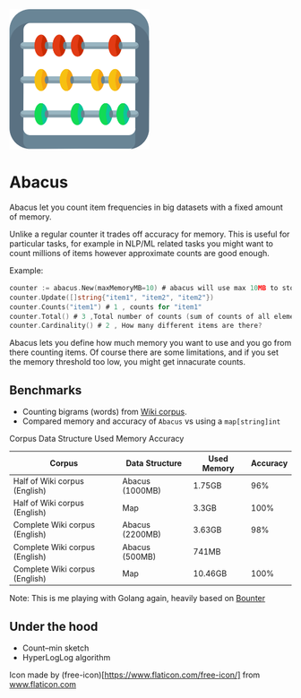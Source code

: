 <img src="https://raw.githubusercontent.com/dav009/abacus/master/199506.svg?sanitize=true"  width="250px" >

# Abacus

Abacus let you count item frequencies in big datasets with a fixed amount of memory.

Unlike a regular counter it trades off accuracy for memory.
This is useful for particular tasks, for example in NLP/ML related tasks you might want to count millions of items
however approximate counts are good enough.

Example:

```go
counter := abacus.New(maxMemoryMB=10) # abacus will use max 10MB to store your counts
counter.Update([]string{"item1", "item2", "item2"})
counter.Counts("item1") # 1 , counts for "item1"
counter.Total() # 3 ,Total number of counts (sum of counts of all elements)
counter.Cardinality() # 2 , How many different items are there?
```

Abacus lets you define how much memory you want to use and you go from there counting items.
Of course there are some limitations, and if you set the memory threshold too low, you might get innacurate counts.

## Benchmarks

- Counting bigrams (words) from [Wiki corpus](http://www.cs.upc.edu/~nlp/wikicorpus/).
- Compared memory and accuracy of `Abacus` vs using a `map[string]int`


Corpus Data Structure Used Memory Accuracy

| Corpus  | Data Structure  | Used Memory     | Accuracy  |
|---------|-----------------|-----------------|-----------|
| Half of Wiki corpus (English)   | Abacus (1000MB) |  1.75GB    | 96%  |
| Half of Wiki corpus (English)   | Map       |  3.3GB    | 100%  |
| Complete Wiki corpus (English)  | Abacus (2200MB) |  3.63GB    | 98%  |
| Complete Wiki corpus (English)  | Abacus (500MB) |   741MB   |   |
| Complete Wiki corpus (English)  | Map       |  10.46GB    | 100%  |

Note: This is me playing with Golang again, heavily based on [Bounter](https://github.com/RaRe-Technologies/bounter)




## Under the hood

- Count–min sketch
- HyperLogLog algorithm 


Icon made by (free-icon)[https://www.flaticon.com/free-icon/] from www.flaticon.com 

